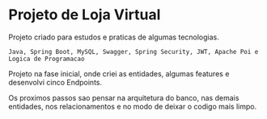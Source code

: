 # Projeto de Loja Virtual

Projeto criado para estudos e praticas de algumas tecnologias.

```
Java, Spring Boot, MySQL, Swagger, Spring Security, JWT, Apache Poi e Logica de Programacao
```

Projeto na fase inicial, onde criei as entidades, algumas features e desenvolvi cinco Endpoints.

Os proximos passos sao pensar na arquitetura do banco, nas demais entidades, nos relacionamentos e no modo de deixar o codigo mais limpo.
